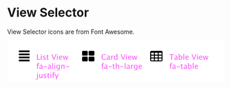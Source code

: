 # View Selector

View Selector icons are from Font Awesome.

![Image of Slider 1](img/view-selector-design.png)
